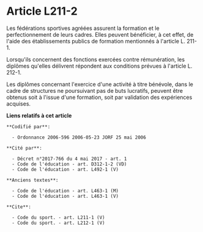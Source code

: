 # Article L211-2

Les fédérations sportives agréées assurent la formation et le perfectionnement de leurs cadres. Elles peuvent bénéficier, à
cet effet, de l'aide des établissements publics de formation mentionnés à l'article L. 211-1. 

Lorsqu'ils concernent des fonctions exercées contre rémunération, les diplômes qu'elles délivrent répondent aux conditions
prévues à l'article L. 212-1.

Les diplômes concernant l'exercice d'une activité à titre bénévole, dans le cadre de structures ne poursuivant pas de buts
lucratifs, peuvent être obtenus soit à l'issue d'une formation, soit par validation des expériences acquises.

**Liens relatifs à cet article**

	**Codifié par**:

	  - Ordonnance 2006-596 2006-05-23 JORF 25 mai 2006

	**Cité par**:

	  - Décret n°2017-766 du 4 mai 2017 - art. 1
	  - Code de l'éducation - art. D312-1-2 (VD)
	  - Code de l'éducation - art. L492-1 (V)

	**Anciens textes**:

	  - Code de l'éducation - art. L463-1 (M)
	  - Code de l'éducation - art. L463-1 (V)

	**Cite**:

	  - Code du sport. - art. L211-1 (V)
	  - Code du sport. - art. L212-1 (V)
